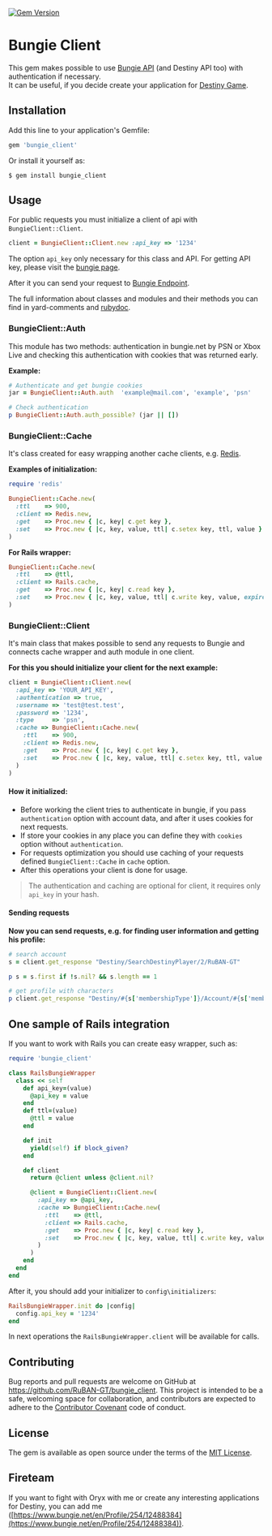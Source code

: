 [![Gem Version](https://badge.fury.io/rb/bungie_client.svg)](https://badge.fury.io/rb/bungie_client)

# Bungie Client

This gem makes possible to use [Bungie API](http://destinydevs.github.io/BungieNetPlatform/docs/Endpoints) (and Destiny API too) with authentication if necessary.  
It can be useful, if you decide create your application for [Destiny Game](https://www.bungie.net/en/pub/AboutDestiny).

## Installation

Add this line to your application's Gemfile:

```ruby
gem 'bungie_client'
```

Or install it yourself as:

    $ gem install bungie_client

## Usage

For public requests you must initialize a client of api with `BungieClient::Client`.

~~~~ruby
client = BungieClient::Client.new :api_key => '1234'
~~~~

The option `api_key` only necessary for this class and API. For getting API key, please visit the [bungie page](https://www.bungie.net/en/user/api).

After it you can send your request to [Bungie Endpoint](http://destinydevs.github.io/BungieNetPlatform/docs/Endpoints).

The full information about classes and modules and their methods you can find in yard-comments and [rubydoc](www.rubydoc.info/gems/bungie_client).

### BungieClient::Auth

This module has two methods: authentication in bungie.net by PSN or Xbox Live and checking this authentication with cookies that was returned early.

**Example:**

~~~~ ruby
# Authenticate and get bungie cookies
jar = BungieClient::Auth.auth  'example@mail.com', 'example', 'psn'

# Check authentication
p BungieClient::Auth.auth_possible? (jar || [])
~~~~

### BungieClient::Cache

It's class created for easy wrapping another cache clients, e.g. [Redis](https://github.com/redis/redis-rb).

**Examples of initialization:**

~~~~ruby
require 'redis'

BungieClient::Cache.new(
  :ttl    => 900,
  :client => Redis.new,
  :get    => Proc.new { |c, key| c.get key },
  :set    => Proc.new { |c, key, value, ttl| c.setex key, ttl, value }
)
~~~~

**For Rails wrapper:**

~~~~ruby
BungieClient::Cache.new(
  :ttl    => @ttl,
  :client => Rails.cache,
  :get    => Proc.new { |c, key| c.read key },
  :set    => Proc.new { |c, key, value, ttl| c.write key, value, expires_in: ttl }
)
~~~~

### BungieClient::Client

It's main class that makes possible to send any requests to Bungie and connects cache wrapper and auth module in one client.

**For this you should initialize your client for the next example:**

~~~~ruby
client = BungieClient::Client.new(
  :api_key => 'YOUR_API_KEY',
  :authentication => true,
  :username => 'test@test.test',
  :password => '1234',
  :type     => 'psn',
  :cache => BungieClient::Cache.new(
    :ttl    => 900,
    :client => Redis.new,
    :get    => Proc.new { |c, key| c.get key },
    :set    => Proc.new { |c, key, value, ttl| c.setex key, ttl, value }
  )
)
~~~~

#### How it initialized:

* Before working the client tries to authenticate in bungie, if you pass `authentication` option with account data, and after it uses cookies for next requests.
* If store your cookies in any place you can define they with `cookies` option without `authentication`.
* For requests optimization you should use caching of your requests defined `BungieClient::Cache` in `cache` option.
* After this operations your client is done for usage.

> The authentication and caching are optional for client, it requires only `api_key` in your hash.

#### Sending requests

**Now you can send requests, e.g. for finding user information and getting his profile:**

~~~~ruby
# search account
s = client.get_response "Destiny/SearchDestinyPlayer/2/RuBAN-GT"

p s = s.first if !s.nil? && s.length == 1

# get profile with characters
p client.get_response "Destiny/#{s['membershipType']}/Account/#{s['membershipId']}" unless s.nil?
~~~~

## One sample of Rails integration

If you want to work with Rails you can create easy wrapper, such as:

~~~~ ruby
require 'bungie_client'

class RailsBungieWrapper
  class << self
    def api_key=(value)
      @api_key = value
    end
    def ttl=(value)
      @ttl = value
    end

    def init
      yield(self) if block_given?
    end

    def client
      return @client unless @client.nil?

      @client = BungieClient::Client.new(
        :api_key => @api_key,
        :cache => BungieClient::Cache.new(
          :ttl    => @ttl,
          :client => Rails.cache,
          :get    => Proc.new { |c, key| c.read key },
          :set    => Proc.new { |c, key, value, ttl| c.write key, value, expires_in: ttl }
        )
      )
    end
  end
end
~~~~

After it, you should add your initializer to `config\initializers`:

~~~~ruby
RailsBungieWrapper.init do |config|
  config.api_key = '1234'
end
~~~~

In next operations the `RailsBungieWrapper.client` will be available for calls.

## Contributing

Bug reports and pull requests are welcome on GitHub at https://github.com/RuBAN-GT/bungie_client. This project is intended to be a safe, welcoming space for collaboration, and contributors are expected to adhere to the [Contributor Covenant](http://contributor-covenant.org) code of conduct.

## License

The gem is available as open source under the terms of the [MIT License](http://opensource.org/licenses/MIT).

## Fireteam

If you want to fight with Oryx with me or create any interesting applications for Destiny, you can add me ([https://www.bungie.net/en/Profile/254/12488384](https://www.bungie.net/en/Profile/254/12488384)).
